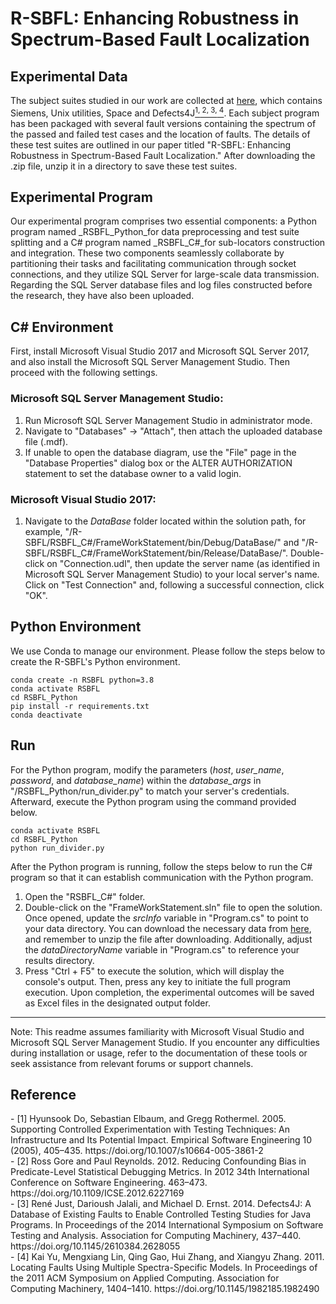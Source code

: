 # R-SBFL: Enhancing Robustness in Spectrum-Based Fault Localization
## Experimental Data
The subject suites studied in our work are collected at [here](https://www.dropbox.com/scl/fi/rgblrvo2h8ztlwsr39us5/Data.zip?rlkey=hgcnmz863fvhd4ecet9qn9y4n&dl=0), which contains Siemens, Unix utilities, Space and Defects4J[<sup>1,</sup>](#refer-anchor-1)[<sup> 2,</sup>](#refer-anchor-2)[<sup> 3,</sup>](#refer-anchor-3)[<sup> 4</sup>](#refer-anchor-4). Each subject program has been packaged with several fault versions containing the spectrum of the passed and failed test cases and the location of faults. The details of these test suites are outlined in our paper titled "R-SBFL: Enhancing Robustness in Spectrum-Based Fault Localization." After downloading the .zip file, unzip it in a directory to save these test suites.

## Experimental Program
Our experimental program comprises two essential components: a Python program named _RSBFL_Python_for data preprocessing and test suite splitting and a C# program named _RSBFL_C#_for sub-locators construction and integration. These two components seamlessly collaborate by partitioning their tasks and facilitating communication through socket connections, and they utilize SQL Server for large-scale data transmission. Regarding the SQL Server database files and log files constructed before the research, they have also been uploaded.

## C# Environment
First, install Microsoft Visual Studio 2017 and Microsoft SQL Server 2017, and also install the Microsoft SQL Server Management Studio. Then proceed with the following settings.
### Microsoft SQL Server Management Studio:
1. Run Microsoft SQL Server Management Studio in administrator mode.
2. Navigate to "Databases" -> "Attach", then attach the uploaded database file (.mdf).
3. If unable to open the database diagram, use the "File" page in the "Database Properties" dialog box or the ALTER AUTHORIZATION statement to set the database owner to a valid login.
### Microsoft Visual Studio 2017:
1. Navigate to the _DataBase_ folder located within the solution path, for example, "/R-SBFL/RSBFL_C#/FrameWorkStatement/bin/Debug/DataBase/" and "/R-SBFL/RSBFL_C#/FrameWorkStatement/bin/Release/DataBase/". Double-click on "Connection.udl", then update the server name (as identified in Microsoft SQL Server Management Studio) to your local server's name. Click on "Test Connection" and, following a successful connection, click "OK".

## Python Environment
We use Conda to manage our environment. Please follow the steps below to create the R-SBFL's Python environment.
  ```
  conda create -n RSBFL python=3.8
  conda activate RSBFL
  cd RSBFL_Python
  pip install -r requirements.txt
  conda deactivate
  ```

## Run
For the Python program, modify the parameters (_host_, _user_name_, _password_, and _database_name_) within the _database_args_ in "/RSBFL_Python/run_divider.py" to match your server's credentials. Afterward, execute the Python program using the command provided below.
  ```
  conda activate RSBFL
  cd RSBFL_Python
  python run_divider.py
  ```
After the Python program is running, follow the steps below to run the C# program so that it can establish communication with the Python program. 
1. Open the "RSBFL_C#" folder.
2. Double-click on the "FrameWorkStatement.sln" file to open the solution. Once opened, update the _srcInfo_ variable in "Program.cs" to point to your data directory. You can download the necessary data from [here](https://www.dropbox.com/scl/fi/rgblrvo2h8ztlwsr39us5/Data.zip?rlkey=hgcnmz863fvhd4ecet9qn9y4n&dl=0), and remember to unzip the file after downloading. Additionally, adjust the _dataDirectoryName_ variable in "Program.cs" to reference your results directory.
3. Press "Ctrl + F5" to execute the solution, which will display the console's output. Then, press any key to initiate the full program execution. Upon completion, the experimental outcomes will be saved as Excel files in the designated output folder.

-----------------------------------
Note: This readme assumes familiarity with Microsoft Visual Studio and Microsoft SQL Server Management Studio. If you encounter any difficulties during installation or usage, refer to the documentation of these tools or seek assistance from relevant forums or support channels.

## Reference
<div id="refer-anchor-1"></div>
- [1] Hyunsook Do, Sebastian Elbaum, and Gregg Rothermel. 2005. Supporting Controlled Experimentation with Testing Techniques: An Infrastructure and Its Potential Impact. Empirical Software Engineering 10 (2005), 405–435. https://doi.org/10.1007/s10664-005-3861-2
<div id="refer-anchor-2"></div>
- [2] Ross Gore and Paul Reynolds. 2012. Reducing Confounding Bias in Predicate-Level Statistical Debugging Metrics. In 2012 34th International Conference on Software Engineering. 463–473. https://doi.org/10.1109/ICSE.2012.6227169
<div id="refer-anchor-3"></div>
- [3] René Just, Darioush Jalali, and Michael D. Ernst. 2014. Defects4J: A Database of Existing Faults to Enable Controlled Testing Studies for Java Programs. In Proceedings of the 2014 International Symposium on Software Testing and Analysis. Association for Computing Machinery, 437–440. https://doi.org/10.1145/2610384.2628055
<div id="refer-anchor-4"></div>
- [4] Kai Yu, Mengxiang Lin, Qing Gao, Hui Zhang, and Xiangyu Zhang. 2011. Locating Faults Using Multiple Spectra-Specific Models. In Proceedings of the 2011 ACM Symposium on Applied Computing. Association for Computing Machinery, 1404–1410. https://doi.org/10.1145/1982185.1982490

